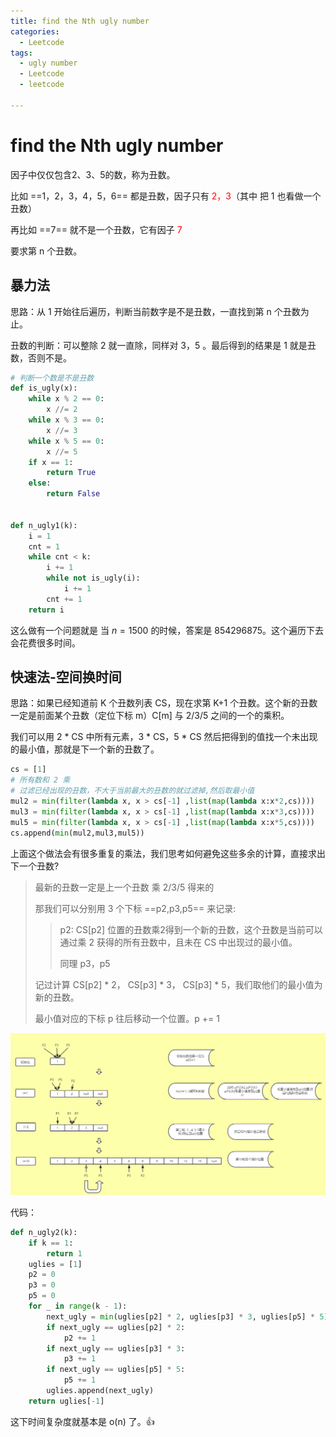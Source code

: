 ```yaml
---
title: find the Nth ugly number
categories:
  - Leetcode
tags:
  - ugly number
  - Leetcode
  - leetcode

---
```


# find the Nth ugly number

因子中仅仅包含2、3、5的数，称为丑数。

比如 ==1，2，3，4，5，6== 都是丑数，因子只有 <span style="color:red">2，3</span>（其中 把 1 也看做一个丑数）

再比如 ==7== 就不是一个丑数，它有因子 <span style="color:red">7</span>

要求第 n 个丑数。

## 暴力法

思路：从 1 开始往后遍历，判断当前数字是不是丑数，一直找到第 n 个丑数为止。

丑数的判断：可以整除 2 就一直除，同样对 3，5 。最后得到的结果是 1 就是丑数，否则不是。

```python
# 判断一个数是不是丑数
def is_ugly(x):
    while x % 2 == 0:
        x //= 2
    while x % 3 == 0:
        x //= 3
    while x % 5 == 0:
        x //= 5
    if x == 1:
        return True
    else:
        return False


def n_ugly1(k):
    i = 1
    cnt = 1
    while cnt < k:
        i += 1
        while not is_ugly(i):
            i += 1
        cnt += 1
    return i
```

这么做有一个问题就是 当  $n=1500$ 的时候，答案是 854296875。这个遍历下去会花费很多时间。

## 快速法-空间换时间

思路：如果已经知道前 K 个丑数列表 CS，现在求第 K+1 个丑数。这个新的丑数一定是前面某个丑数（定位下标 m）C[m] 与 2/3/5 之间的一个的乘积。

我们可以用 2 * CS 中所有元素，3 * CS，5 * CS 然后把得到的值找一个未出现的最小值，那就是下一个新的丑数了。

```python
cs = [1]
# 所有数和 2 乘
# 过滤已经出现的丑数，不大于当前最大的丑数的就过滤掉,然后取最小值
mul2 = min(filter(lambda x, x > cs[-1] ,list(map(lambda x:x*2,cs))))
mul3 = min(filter(lambda x, x > cs[-1] ,list(map(lambda x:x*3,cs))))
mul5 = min(filter(lambda x, x > cs[-1] ,list(map(lambda x:x*5,cs))))
cs.append(min(mul2,mul3,mul5))
```

上面这个做法会有很多重复的乘法，我们思考如何避免这些多余的计算，直接求出下一个丑数?

> 最新的丑数一定是上一个丑数 乘 2/3/5 得来的
>
> 那我们可以分别用 3 个下标 ==p2,p3,p5== 来记录:
>
> > p2:  CS[p2] 位置的丑数乘2得到一个新的丑数，这个丑数是当前可以通过乘 2 获得的所有丑数中，且未在 CS 中出现过的最小值。
> >
> > 同理 p3，p5
>
> 记过计算 CS[p2] * 2， CS[p3] * 3， CS[p3] * 5，我们取他们的最小值为新的丑数。
>
> 最小值对应的下标 p 往后移动一个位置。p += 1

![image-20200917110352985](/public/img/image-20200917110352985.png)

[图片来源]:https://blog.csdn.net/qq756441663/article/details/102556760

代码：

```python
def n_ugly2(k):
    if k == 1:
        return 1
    uglies = [1]
    p2 = 0
    p3 = 0
    p5 = 0
    for _ in range(k - 1):
        next_ugly = min(uglies[p2] * 2, uglies[p3] * 3, uglies[p5] * 5)
        if next_ugly == uglies[p2] * 2:
            p2 += 1
        if next_ugly == uglies[p3] * 3:
            p3 += 1
        if next_ugly == uglies[p5] * 5:
            p5 += 1
        uglies.append(next_ugly)
    return uglies[-1]
```

这下时间复杂度就基本是 o(n) 了。:+1:


